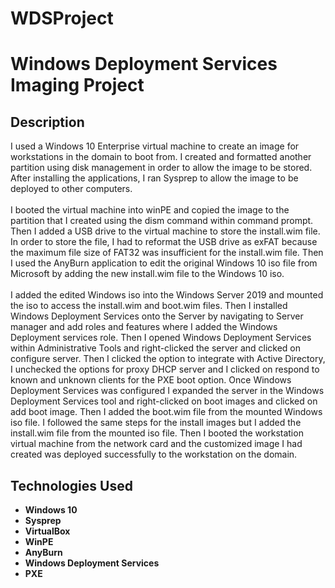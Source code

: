 # WDSProject

<h1>Windows Deployment Services Imaging Project</h1>

<h2>Description</h2>
I used a Windows 10 Enterprise virtual machine to create an image for workstations in the domain to boot from. I created and formatted another partition using disk management in order to allow the image to be stored. After installing the applications, I ran Sysprep to allow the image to be deployed to other computers. 
<br/><br/>
I booted the virtual machine into winPE and copied the image to the partition that I created using the dism command within command prompt. Then I added a USB drive to the virtual machine to store the install.wim file. In order to store the file, I had to reformat the USB drive as exFAT because the maximum file size of FAT32 was insufficient for the install.wim file. Then I used the AnyBurn application to edit the original Windows 10 iso file from Microsoft by adding the new install.wim file to the Windows 10 iso.
<br/><br/>
I added the edited Windows iso into the Windows Server 2019 and mounted the iso to access the install.wim and boot.wim files. Then I installed Windows Deployment Services onto the Server by navigating to Server manager and add roles and features where I added the Windows Deployment services role. Then I opened Windows Deployment Services within Administrative Tools and right-clicked the server and clicked on configure server. Then I clicked the option to integrate with Active Directory, I unchecked the options for proxy DHCP server and I clicked on respond to known and unknown clients for the PXE boot option. Once Windows Deployment Services was configured I expanded the server in the Windows Deployment Services tool and right-clicked on boot images and clicked on add boot image. Then I added the boot.wim file from the mounted Windows iso file. I followed the same steps for the install images but I added the install.wim file from the mounted iso file. Then I booted the workstation virtual machine from the network card and the customized image I had created was deployed successfully to the workstation on the domain.

<br />


<h2>Technologies Used</h2>

- <b>Windows 10</b>
- <b>Sysprep</b>
- <b>VirtualBox</b>
- <b>WinPE</b>
- <b>AnyBurn</b>
- <b>Windows Deployment Services</b>
- <b>PXE</b>


